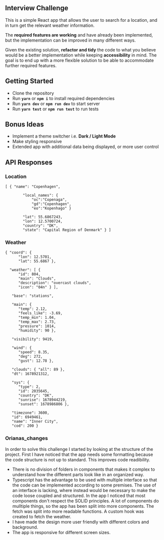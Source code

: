 ## Interview Challenge

This is a simple React app that allows the user to search for a location, and in turn get the relevant weather information.

The **required features are working** and have already been implemented, but the implementation can be improved in many different ways.

Given the existing solution, **refactor and tidy** the code to what you believe would be a better implementation while keeping **accessibility** in mind. The goal is to end up with a more flexible solution to be able to accommodate further required features.

## Getting Started

- Clone the repository
- Run **`yarn`** or **`npm i`** to install required dependencies
- Run **`yarn dev`** or **`npm run dev`** to start server
- Run **`yarn test`** or **`npm run test`** to run tests

## Bonus Ideas

- Implement a theme switcher i.e. **Dark / Light Mode**
- Make styling responsive
- Extended app with additional data being displayed, or more user control

## API Responses

### Location

    [ {	"name": "Copenhagen",

    	    "local_names": {
    		    "oc":"Copenaga",
    		    "gd":"Copenhagen",
    		    "eo":"Kopenhago" }

    	    "lat": 55.6867243,
    	    "lon": 12.5700724,
    	    "country": "DK",
    	    "state": "Capital Region of Denmark" } ]

### Weather

    { "coord": {
          "lon": 12.5701,
          "lat": 55.6867 },

      "weather": [ {
          "id": 804,
       	  "main": "Clouds",
          "description": "overcast clouds",
          "icon": "04n" } ],

       "base": "stations",

       "main": {
          "temp": 2.12,
          "feels_like": -3.69,
          "temp_min": 1.04,
          "temp_max": 2.73,
          "pressure": 1014,
          "humidity": 90 },

       "visibility": 9419,

       "wind": {
          "speed": 8.35,
          "deg": 272,
          "gust": 12.78 },

       "clouds": { "all": 89 },
       "dt": 1678921312,

       "sys": {
          "type": 2,
          "id": 2035645,
          "country": "DK",
          "sunrise": 1678944219,
          "sunset": 1678986806 },

       "timezone": 3600,
       "id": 6949461,
       "name": "Inner City",
       "cod": 200 }

### Orianas_changes

In order to solve this challenge I started by looking at the structure of the project.
First I have noticed that the app needs some formatting because the code structure is not up
to standard. This improves code readibility.

- There is no division of folders in components that makes it complex to understand how
  the different parts look like in an organized way.
- Typescript has the advantage to be used with multiple interface so that the code can be
  implemented according to some premises. The use of an interface is lacking, where
  instead would be necessary to make the code loose coupled and structured.
  In the app I noticed that most components don't respect the SOLID principles. A lot of
  components do mulltiple things, so the app has been split into more components.
  The fetch was split into more readable functions.
  A custom hook was created to fetch the weather.
- I have made the design more user friendly with different colors and background.
- The app is responsive for different screen sizes.
